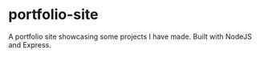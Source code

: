 # portfolio-site
A portfolio site showcasing some projects I have made. Built with NodeJS and Express.